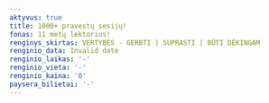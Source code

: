 ```yaml
---
aktyvus: true
title: 1000+ pravestų sesijų!
fonas: 11 metų lektorius!
renginys_skirtas: VERTYBĖS - GERBTI | SUPRASTI | BŪTI DĖKINGAM
renginio_data: Invalid date
renginio_laikas: '-'
renginio_vieta: '-'
renginio_kaina: '0'
paysera_bilietai: '-'
---
```


